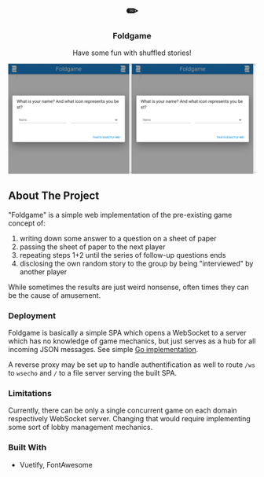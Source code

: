 <div align="center">
  <h1 href="https://github.com/joshmue/foldgame">
    ✏
  </h1>
  <h3 align="center">Foldgame</h3>
  <p align="center">
    Have some fun with shuffled stories!
  </p>
</div>

![Kind of looks like this](./imgs/peek.gif)

## About The Project

"Foldgame" is a simple web implementation of the pre-existing game concept of:

1. writing down some answer to a question on a sheet of paper
2. passing the sheet of paper to the next player
3. repeating steps 1+2 until the series of follow-up questions ends
4. disclosing the own random story to the group by being "interviewed" by another player

While sometimes the results are just weird nonsense, often times they can be
the cause of amusement.

### Deployment

Foldgame is basically a simple SPA which opens a WebSocket to a server which
has no knowledge of game mechanics, but just serves as a hub for all incoming
JSON messages. See simple [Go implementation](./wsecho).

A reverse proxy may be set up to handle authentification as well to route `/ws` to
`wsecho` and `/` to a file server serving the built SPA.

### Limitations

Currently, there can be only a single concurrent game on each domain respectively WebSocket server.
Changing that would require implementing some sort of lobby management mechanics.

### Built With

* Vuetify, FontAwesome
